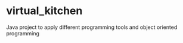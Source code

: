 # virtual_kitchen
Java project to apply different programming tools and object oriented programming
